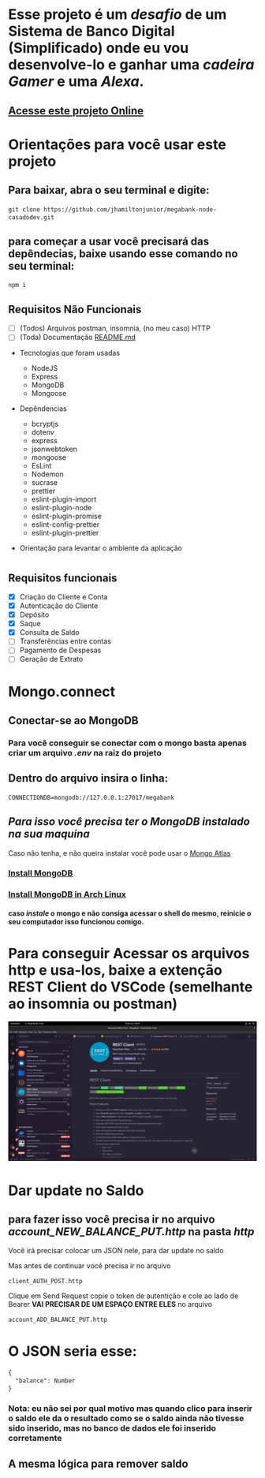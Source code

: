 # Esse projeto é um *desafio* de um Sistema de **Banco Digital** (Simplificado) onde eu vou desenvolve-lo e ganhar uma ***cadeira Gamer*** e uma ***Alexa***.

## [Acesse este projeto Online](34.95.186.221)

# Orientações para você usar este projeto

## Para baixar, abra o seu terminal e digite:
```
git clone https://github.com/jhamiltonjunior/megabank-node-casadodev.git
```

## para começar a usar você precisará das depêndecias, baixe usando esse comando no seu terminal:
```
npm i
```

## Requisitos Não Funcionais

- [ ] (Todos) Arquivos postman, insomnia, (no meu caso) HTTP
- [ ] (Toda) Documentação [README.md](README.md)
- Tecnologias que foram usadas
  - NodeJS
  - Express
  - MongoDB
  - Mongoose
- Depêndencias
  - bcryptjs
  - dotenv
  - express
  - jsonwebtoken
  - mongoose
  - EsLint
  - Nodemon
  - sucrase
  - prettier
  - eslint-plugin-import
  - eslint-plugin-node
  - eslint-plugin-promise
  - eslint-config-prettier
  - eslint-plugin-prettier

- Orientação para levantar o ambiente da aplicação

#

## Requisitos funcionais
- [X] Criação do Cliente e Conta
- [X] Autenticação do Cliente
- [X] Depósito
- [X] Saque
- [X] Consulta de Saldo
- [ ] Transferências entre contas
- [ ] Pagamento de Despesas
- [ ] Geração de Extrato

# Mongo.connect
## Conectar-se ao MongoDB

### Para você conseguir se conectar com o mongo basta apenas criar um arquivo *.env* na raiz do projeto

## Dentro do arquivo insira o linha:
```
CONNECTIONDB=mongodb://127.0.0.1:27017/megabank
```

## *Para isso você precisa ter o MongoDB instalado na sua maquina*

Caso não tenha, e não queira instalar você pode usar o [Mongo Atlas](https://www.mongodb.com/atlas/database?tck=docs_server)

### [Install MongoDB](https://docs.mongodb.com/manual/installation/)

### [Install MongoDB in Arch Linux](https://wiki.archlinux.org/title/MongoDB)

#### caso *instale* o mongo e não consiga acessar o shell do mesmo, reinicie o seu computador isso funcionou comigo.

# Para conseguir Acessar os arquivos http e usa-los, baixe a extenção REST Client do VSCode (semelhante ao insomnia ou postman)

![Essa Extenção aí hehehehe!](images/REST-Client.png)

# Dar update no Saldo

## para fazer isso você precisa ir no arquivo *account_NEW_BALANCE_PUT.http* na pasta *http*

Vocẽ irá precisar colocar um JSON nele, para dar update no saldo

Mas antes de continuar você precisa ir no arquivo
```
client_AUTH_POST.http
```
Clique em Send Request copie o token de autentição e cole ao
lado de Bearer **VAI PRECISAR DE UM ESPAÇO ENTRE ELES** no arquivo
```
account_ADD_BALANCE_PUT.http
```

# O JSON seria esse:
```
{
  "balance": Number
}
```
### Nota: eu não sei por qual motivo mas quando clico para inserir o saldo ele da o resultado como se o saldo ainda não tivesse sido inserido, mas no banco de dados ele foi inserido corretamente

## A mesma lógica para remover saldo